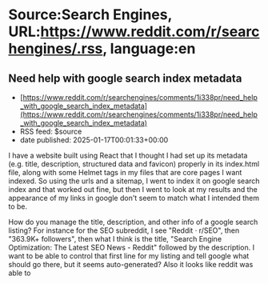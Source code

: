 # Source:Search Engines, URL:https://www.reddit.com/r/searchengines/.rss, language:en

## Need help with google search index metadata
 - [https://www.reddit.com/r/searchengines/comments/1i338pr/need_help_with_google_search_index_metadata](https://www.reddit.com/r/searchengines/comments/1i338pr/need_help_with_google_search_index_metadata)
 - RSS feed: $source
 - date published: 2025-01-17T00:01:33+00:00

<!-- SC_OFF --><div class="md"><p>I have a website built using React that I thought I had set up its metadata (e.g. title, description, structured data and favicon) properly in its index.html file, along with some Helmet tags in my files that are core pages I want indexed. So using the urls and a sitemap, I went to index it on google search index and that worked out fine, but then I went to look at my results and the appearance of my links in google don&#39;t seem to match what I intended them to be.</p> <p>How do you manage the title, description, and other info of a google search listing? For instance for the SEO subreddit, I see &quot;Reddit · r/SEO&quot;, then &quot;363.9K+ followers&quot;, then what I think is the title, &quot;Search Engine Optimization: The Latest SEO News - Reddit&quot; followed by the description. I want to be able to control that first line for my listing and tell google what should go there, but it seems auto-generated? Also it looks like reddit was able to

